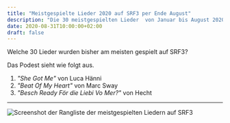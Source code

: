 ```yaml
---
title: "Meistgespielte Lieder 2020 auf SRF3 per Ende August"
description: "Die 30 meistgespielten Lieder  von Januar bis August 2020 auf SRF3"
date: 2020-08-31T10:00:00+02:00
draft: false
---
```


Welche 30 Lieder wurden bisher am meisten gespielt auf SRF3?

Das Podest sieht wie folgt aus.

1. _"She Got Me"_ von Luca Hänni
2. _"Beat Of My Heart"_ von Marc Sway
3. _"Besch Ready För die Liebi Vo Mer?"_ von Hecht

---

![Screenshot der Rangliste der meistgespielten Liedern auf SRF3](/img/meistgespielte-lieder-2020-srf3-august.png)
